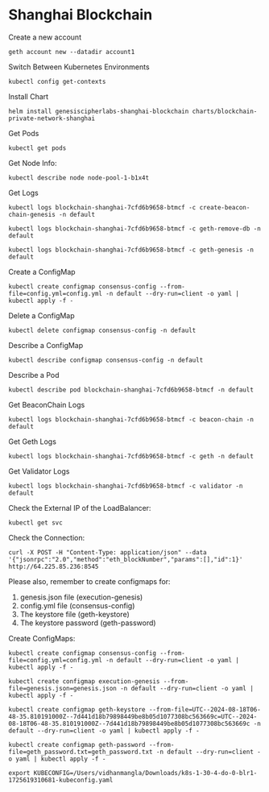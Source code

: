 # Shanghai Blockchain

Create a new account
```
geth account new --datadir account1
```

Switch Between Kubernetes Environments
```
kubectl config get-contexts
```

Install Chart
```
helm install genesiscipherlabs-shanghai-blockchain charts/blockchain-private-network-shanghai
```

Get Pods
```
kubectl get pods
```

Get Node Info:
```
kubectl describe node node-pool-1-b1x4t
```

Get Logs
```
kubectl logs blockchain-shanghai-7cfd6b9658-btmcf -c create-beacon-chain-genesis -n default
```

```
kubectl logs blockchain-shanghai-7cfd6b9658-btmcf -c geth-remove-db -n default
```

```
kubectl logs blockchain-shanghai-7cfd6b9658-btmcf -c geth-genesis -n default
```

Create a ConfigMap
```
kubectl create configmap consensus-config --from-file=config.yml=config.yml -n default --dry-run=client -o yaml | kubectl apply -f -
```

Delete a ConfigMap
```
kubectl delete configmap consensus-config -n default
```

Describe a ConfigMap
```
kubectl describe configmap consensus-config -n default
```

Describe a Pod
```
kubectl describe pod blockchain-shanghai-7cfd6b9658-btmcf -n default
```

Get BeaconChain Logs
```
kubectl logs blockchain-shanghai-7cfd6b9658-btmcf -c beacon-chain -n default
```

Get Geth Logs
```
kubectl logs blockchain-shanghai-7cfd6b9658-btmcf -c geth -n default
```

Get Validator Logs
```
kubectl logs blockchain-shanghai-7cfd6b9658-btmcf -c validator -n default
```

Check the External IP of the LoadBalancer:
```
kubectl get svc
```

Check the Connection:
```
curl -X POST -H "Content-Type: application/json" --data '{"jsonrpc":"2.0","method":"eth_blockNumber","params":[],"id":1}' http://64.225.85.236:8545
```

Please also, remember to create configmaps for:
1. genesis.json file (execution-genesis)
2. config.yml file (consensus-config)
3. The keystore file (geth-keystore)
4. The keystore password (geth-password)

Create ConfigMaps:

```kubectl create configmap consensus-config --from-file=config.yml=config.yml -n default --dry-run=client -o yaml | kubectl apply -f -```

```kubectl create configmap execution-genesis --from-file=genesis.json=genesis.json -n default --dry-run=client -o yaml | kubectl apply -f -```

```kubectl create configmap geth-keystore --from-file=UTC--2024-08-18T06-48-35.810191000Z--7d441d18b79898449be8b05d1077308bc563669c=UTC--2024-08-18T06-48-35.810191000Z--7d441d18b79898449be8b05d1077308bc563669c -n default --dry-run=client -o yaml | kubectl apply -f -```

```kubectl create configmap geth-password --from-file=geth_password.txt=geth_password.txt -n default --dry-run=client -o yaml | kubectl apply -f -```

```
export KUBECONFIG=/Users/vidhanmangla/Downloads/k8s-1-30-4-do-0-blr1-1725619310681-kubeconfig.yaml
```
